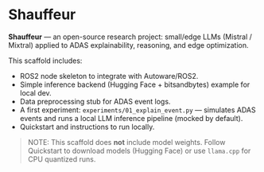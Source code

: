 
# Shauffeur

**Shauffeur** — an open-source research project: small/edge LLMs (Mistral / Mixtral) applied to ADAS explainability, reasoning, and edge optimization.

This scaffold includes:
- ROS2 node skeleton to integrate with Autoware/ROS2.
- Simple inference backend (Hugging Face + bitsandbytes) example for local dev.
- Data preprocessing stub for ADAS event logs.
- A first experiment: `experiments/01_explain_event.py` — simulates ADAS events and runs a local LLM inference pipeline (mocked by default).
- Quickstart and instructions to run locally.

> NOTE: This scaffold does **not** include model weights. Follow Quickstart to download models (Hugging Face) or use `llama.cpp` for CPU quantized runs.
